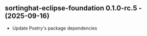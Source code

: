   ## sortinghat-eclipse-foundation 0.1.0-rc.5 - (2025-09-16)
  
  * Update Poetry's package dependencies
